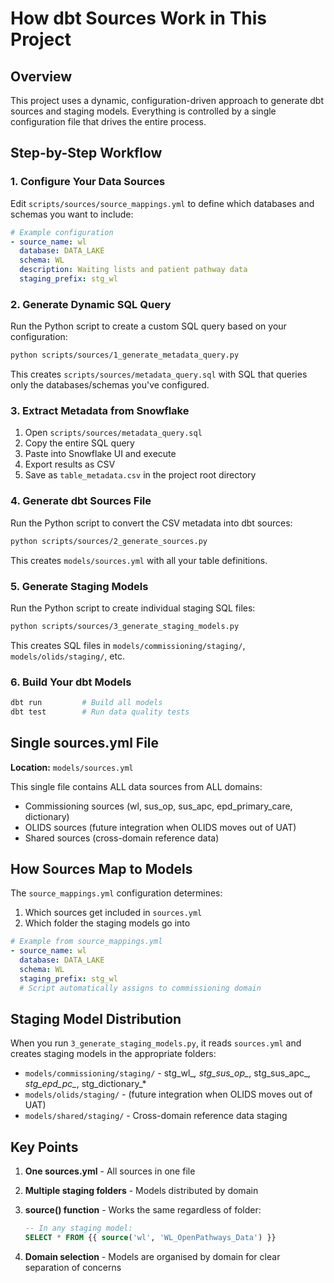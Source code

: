 # How dbt Sources Work in This Project

## Overview

This project uses a dynamic, configuration-driven approach to generate dbt sources and staging models. Everything is controlled by a single configuration file that drives the entire process.

## Step-by-Step Workflow

### 1. Configure Your Data Sources

Edit `scripts/sources/source_mappings.yml` to define which databases and schemas you want to include:

```yaml
# Example configuration
- source_name: wl
  database: DATA_LAKE
  schema: WL
  description: Waiting lists and patient pathway data
  staging_prefix: stg_wl
```

### 2. Generate Dynamic SQL Query

Run the Python script to create a custom SQL query based on your configuration:

```bash
python scripts/sources/1_generate_metadata_query.py
```

This creates `scripts/sources/metadata_query.sql` with SQL that queries only the databases/schemas you've configured.

### 3. Extract Metadata from Snowflake

1. Open `scripts/sources/metadata_query.sql`
2. Copy the entire SQL query
3. Paste into Snowflake UI and execute
4. Export results as CSV 
5. Save as `table_metadata.csv` in the project root directory

### 4. Generate dbt Sources File

Run the Python script to convert the CSV metadata into dbt sources:

```bash
python scripts/sources/2_generate_sources.py
```

This creates `models/sources.yml` with all your table definitions.

### 5. Generate Staging Models

Run the Python script to create individual staging SQL files:

```bash
python scripts/sources/3_generate_staging_models.py
```

This creates SQL files in `models/commissioning/staging/`, `models/olids/staging/`, etc.

### 6. Build Your dbt Models

```bash
dbt run         # Build all models
dbt test        # Run data quality tests
```

## Single sources.yml File

**Location:** `models/sources.yml`

This single file contains ALL data sources from ALL domains:
- Commissioning sources (wl, sus_op, sus_apc, epd_primary_care, dictionary)
- OLIDS sources (future integration when OLIDS moves out of UAT)
- Shared sources (cross-domain reference data)

## How Sources Map to Models

The `source_mappings.yml` configuration determines:
1. Which sources get included in `sources.yml`
2. Which folder the staging models go into

```yaml
# Example from source_mappings.yml
- source_name: wl
  database: DATA_LAKE
  schema: WL
  staging_prefix: stg_wl
  # Script automatically assigns to commissioning domain
```

## Staging Model Distribution

When you run `3_generate_staging_models.py`, it reads `sources.yml` and creates staging models in the appropriate folders:

- `models/commissioning/staging/` - stg_wl_*, stg_sus_op_*, stg_sus_apc_*, stg_epd_pc_*, stg_dictionary_*
- `models/olids/staging/` - (future integration when OLIDS moves out of UAT)
- `models/shared/staging/` - Cross-domain reference data staging

## Key Points

1. **One sources.yml** - All sources in one file
2. **Multiple staging folders** - Models distributed by domain
3. **source() function** - Works the same regardless of folder:
   ```sql
   -- In any staging model:
   SELECT * FROM {{ source('wl', 'WL_OpenPathways_Data') }}
   ```

4. **Domain selection** - Models are organised by domain for clear separation of concerns